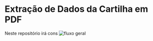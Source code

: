 # Extração de Dados da Cartilha em PDF

Neste repositório irá cons
![fluxo geral](https://user-images.githubusercontent.com/97196457/214862229-beb0481f-3528-4b86-a293-5f34811010cb.png)

